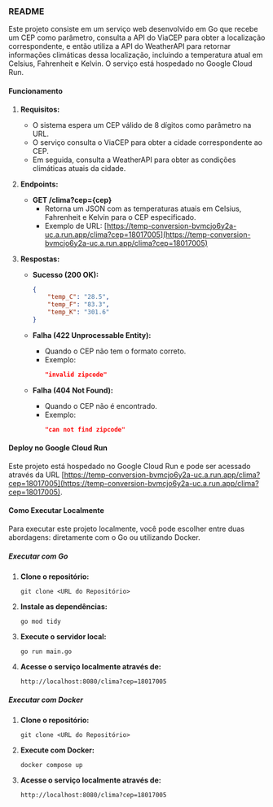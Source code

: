 ### README

Este projeto consiste em um serviço web desenvolvido em Go que recebe um CEP como parâmetro, consulta a API do ViaCEP para obter a localização correspondente, e então utiliza a API do WeatherAPI para retornar informações climáticas dessa localização, incluindo a temperatura atual em Celsius, Fahrenheit e Kelvin. O serviço está hospedado no Google Cloud Run.

#### Funcionamento

1. **Requisitos:**

    - O sistema espera um CEP válido de 8 dígitos como parâmetro na URL.
    - O serviço consulta o ViaCEP para obter a cidade correspondente ao CEP.
    - Em seguida, consulta a WeatherAPI para obter as condições climáticas atuais da cidade.

2. **Endpoints:**

    - **GET /clima?cep={cep}**
        - Retorna um JSON com as temperaturas atuais em Celsius, Fahrenheit e Kelvin para o CEP especificado.
        - Exemplo de URL: [https://temp-conversion-bvmcjo6y2a-uc.a.run.app/clima?cep=18017005](https://temp-conversion-bvmcjo6y2a-uc.a.run.app/clima?cep=18017005)

3. **Respostas:**

    - **Sucesso (200 OK):**
        ```json
        {
            "temp_C": "28.5",
            "temp_F": "83.3",
            "temp_K": "301.6"
        }
        ```
    - **Falha (422 Unprocessable Entity):**

        - Quando o CEP não tem o formato correto.
        - Exemplo:
            ```json
            "invalid zipcode"
            ```

    - **Falha (404 Not Found):**
        - Quando o CEP não é encontrado.
        - Exemplo:
            ```json
            "can not find zipcode"
            ```

#### Deploy no Google Cloud Run

Este projeto está hospedado no Google Cloud Run e pode ser acessado através da URL [https://temp-conversion-bvmcjo6y2a-uc.a.run.app/clima?cep=18017005](https://temp-conversion-bvmcjo6y2a-uc.a.run.app/clima?cep=18017005).

#### Como Executar Localmente

Para executar este projeto localmente, você pode escolher entre duas abordagens: diretamente com o Go ou utilizando Docker.

##### Executar com Go

1. **Clone o repositório:**

    ```
    git clone <URL do Repositório>
    ```

2. **Instale as dependências:**

    ```
    go mod tidy
    ```

3. **Execute o servidor local:**

    ```
    go run main.go
    ```

4. **Acesse o serviço localmente através de:**

    ```
    http://localhost:8080/clima?cep=18017005
    ```

##### Executar com Docker

1. **Clone o repositório:**

    ```
    git clone <URL do Repositório>
    ```

2. **Execute com Docker:**

    ```
    docker compose up
    ```

3. **Acesse o serviço localmente através de:**

    ```
    http://localhost:8080/clima?cep=18017005
    ```
